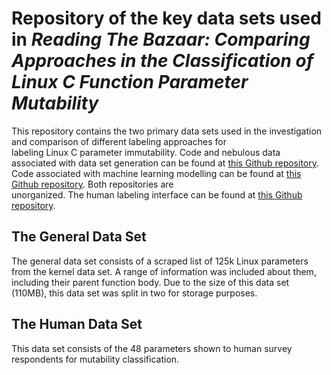 # Repository of the key data sets used in *Reading The Bazaar: Comparing Approaches in the Classification of Linux C Function Parameter Mutability*

This repository contains the two primary data sets used in the investigation and comparison of different labeling approaches for \
labeling Linux C parameter immutability. Code and nebulous data associated with data set generation can be found at [this Github repository](https://github.com/mjgaughan/bz_func_declarations).
Code associated with machine learning modelling can be found at [this Github repository](https://github.com/mjgaughan/bz_models). Both repositories are \
unorganized. The human labeling interface can be found at [this Github repository](https://github.com/mjgaughan/flask-label-ui).

## The General Data Set

The general data set consists of a scraped list of 125k Linux parameters from the kernel data set. A range of information was included about them, \
including their parent function body. Due to the size of this data set (110MB), this data set was split in two for storage purposes.

## The Human Data Set

This data set consists of the 48 parameters shown to human survey respondents for mutability classification. 
